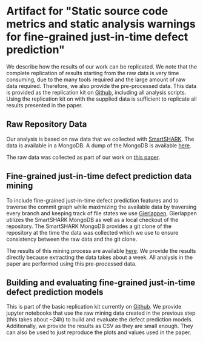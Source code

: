 # Artifact for "Static source code metrics and static analysis warnings for fine-grained just-in-time defect prediction"

We describe how the results of our work can be replicated. We note that the complete replication of results starting from the raw data is very time consuming, due to the many tools required and the large amount of raw data required. Therefore, we also provide the pre-processed data. This data is provided as the replication kit on [Github](https://github.com/atrautsch/icsme2020_replication), including all analysis scripts. Using the replication kit on  with the supplied data is sufficient to replicate all results presented in the paper. 

## Raw Repository Data

Our analysis is based on raw data that we collected with [SmartSHARK](https://smartshark.github.io). The data is available in a MongoDB. A dump of the MongoDB is available [here](https://hdl.handle.net/21.11101/0000-0007-D827-A). 

The raw data was collected as part of our work on [this paper](https://arxiv.org/abs/1911.08938).

## Fine-grained just-in-time defect prediction data mining

To include fine-grained just-in-time defect prediction features and to traverse the commit graph while maximizing the available data by traversing every branch and keeping track of file states we use [Gierlappen](https://github.com/atrautsch/Gierlappen).
Gierlappen utilizes the SmartSHARK MongoDB as well as a local checkout of the repository. The SmartSHARK MongoDB provides a git clone of the repository at the time the data was collected which we use to ensure consistency between the raw data and the git clone. 

The results of this mining process are available [here](https://hdl.handle.net/21.11101/0000-0007-E7D1-8). We provide the results directly because extracting the data takes about a week. All analysis in the paper are performed using this pre-processed data. 


## Building and evaluating fine-grained just-in-time defect prediction models

This is part of the basic replication kit currently on [Github](https://github.com/atrautsch/icsme2020_replication). We provide jupyter notebooks that use the raw mining data created in the previous step (this takes about ~24h) to build and evaluate the defect prediction models. Additionally, we provide the results as CSV as they are small enough. They can also be used to just reproduce the plots and values used in the paper.
